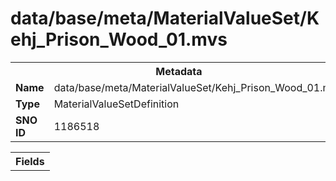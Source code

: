 <h1>data/base/meta/MaterialValueSet/Kehj_Prison_Wood_01.mvs</h1><table><tr><th colspan="100%">Metadata</th></tr><tr><td><b>Name</b></td><td>data/base/meta/MaterialValueSet/Kehj_Prison_Wood_01.mvs</td></tr><tr><td><b>Type</b></td><td>MaterialValueSetDefinition</td></tr><tr><td><b>SNO ID</b></td><td>1186518</td></tr></table>

<table><tr><th colspan="100%">Fields</th></tr></table>

